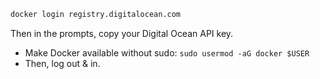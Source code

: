 ```bash
docker login registry.digitalocean.com
```
Then in the prompts, copy your Digital Ocean API key.

- Make Docker available without sudo: `sudo usermod -aG docker $USER`
- Then, log out & in.